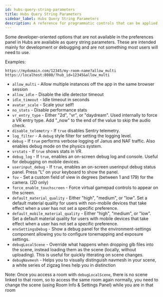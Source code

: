 ```yaml
---
id: hubs-query-string-parameters
title: Hubs Query String Parameters
sidebar_label: Hubs Query String Parameters
description: A reference for programmatic controls that can be applied to URLs, such as forcing the material quality or debugging a local scene.
---
```


Some developer-oriented options that are not available in the preferences panel in Hubs are available as query string parameters. These are intended mainly for development or debugging and are not something most users will need to use.

Examples:
```
https://mydomain.com/12345/my-room-name?allow_multi
https://localhost:8080/?hub_id=12345&allow_multi
```

- `allow_multi` - Allow multiple instances off the app in the same browser session
- `allow_idle` - Disable the idle detector timeout
- `idle_timeout` - Idle timeout in seconds
- `avatar_scale` - Scale your self!
- `no_stats` - Disable performance stats
- `vr_entry_type` - Either "2d", "vr", or "daydream". Used internally to force a VR entry type. Add "_now" to the end of the value to skip the audio check.
- `disable_telemetry` - If `true` disables Sentry telemetry.
- `log_filter` - A `debug` style filter for setting the logging level.
- `debug` - If `true` performs verbose logging of Janus and NAF traffic. Also enables debug mode on the physics system.
- `vrstats` - If `true` shows stats in VR.
- `debug_log` - If `true`, enables an on-screen debug log and console. Useful for debugging on mobile devices.
- `userinput_debug` - If `true`, enables an on-screen userinput debug status panel. Press "L" on your keyboard to show the panel.
- `fov` - Set a custom field of view in degrees (between 1 and 179) for the camera. (2D only)
- `force_enable_touchscreen` - Force virtual gamepad controls to appear on the screen.
- `default_material_quality` - Either "high", "medium", or "low". Set a default material quality for users with non-mobile devices that take effect when a user has not set a specific preference.
- `default_mobile_material_quality` - Either "high", "medium", or "low". Set a default material quality for users with mobile devices that take effect when a user has not set a specific preference.
- `envSettingsDebug` - Show a debug panel for the environment-settings component allowing you to configure tonemapping and exposure settings.
- `debugLocalScene` - Override what happens when dropping glb files into the scene, instead loading them as the scene (locally, without uploading). This is useful for quickly itterating on scene changes. 
- `debugNavmesh` - Helps you to visually distinguish navmesh in your scene, a white series of zigzag lines help you in distinction

Note: Once you access a room with `debugLocalScene`, there is no scene linked to that room, so to access the same room again normally, you need to change the scene (using Room Info & Settings Panel) while you are in that room
